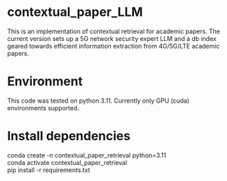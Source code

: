 # contextual_paper_LLM
This is an implementation of contextual retrieval for academic papers. The current version sets up a 5G network security expert LLM and a db index geared towards efficient information extraction from 4G/5G/LTE academic papers.

# Environment
This code was tested on python 3.11. Currently only GPU (cuda) environments supported. 

# Install dependencies
conda create -n contextual_paper_retrieval python=3.11
<br>
conda activate contextual_paper_retrieval
<br>
pip install -r requirements.txt